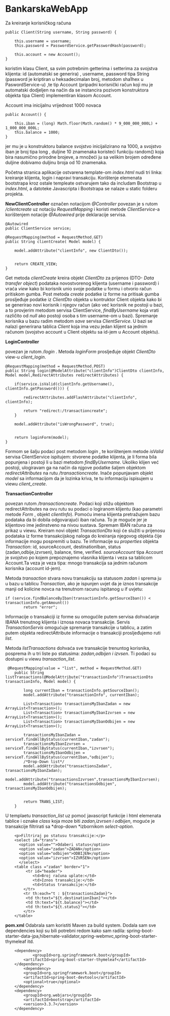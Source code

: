 # BankarskaWebApp

Za kreiranje korisničkog računa

    public Client(String username, String password) {
    	
        this.username = username;
        this.password = PasswordService.getPasswordHash(password);
        
        this.account = new Account();
    }
    
koristim klasu Client, sa svim potrebnim getterima i setterima za svojstva klijenta: id (automatski se generira) , username, password tipa String (password je kriptiran u heksadecimalan broj, metodom sha1hex u PaswordService-u) ,te tip Account (pripadni korisnički račun koji mu je automatski dodjeljen na način da se instancira pozivom konstruktora objekta tipa Client) implementiran klasom Account. 


Account ima inicijalnu vrijednost 1000 novaca

    public Account() {
    	
        this.iban = (long) Math.floor(Math.random() * 9_000_000_000L) + 1_000_000_000L;
        this.balance = 1000;
    }
    
jer mu je u konstruktoru balance svojstvo inicijalizirano na 1000, a svojstvo iban je broj tipa long , duljine 10 znamenaka koristeći funkciju random() koja bira nasumično prirodne brojeve, a množeći ju sa velikim brojem određene duljine dobivamo duljinu broja od 10 znamenaka.


Početna stranica aplikacije ostvarena template-om *index.html* nudi tri linka: kreiranje klijenta, login i napravi transakciju.
Korištenje elemenata bootstrapa kroz ostale templeate ostvarujem tako da includam Bootstrap u *index.html*, a datoteke Javascripta i Bootstrapa se nalaze u static folderu projekta.


**NewClientController** označen notacijom *@Controller* povezan je s rutom */clientcreate* uz notaciju *RequestMapping* i koristi metode *ClientService*-a korištenjem notacije *@Autowired* prije deklaracije servisa.


    @Autowired
    public ClientService service; 
   
    @RequestMapping(method = RequestMethod.GET)
    public String clientCreate( Model model) {
    	
        model.addAttribute("clientInfo", new ClientDto());
      
      
        return CREATE_VIEW;
    }
    
    
Get metoda *clientCreate* kreira objekt *ClientDto* za prijenos (DTO- *Data transfer object*) podataka novostvorenog klijenta (username i password) i vraća *view* kako bi korisnik unio svoje podatke u formu i otvorio račun pritiskom gumba. 
Post metoda *create* podatke iz forme na pritisak gumba prosljeđuje podatke iz *ClientDto* objekta u kontruktor Client objekta kako bi se generirao novi korisnik i njegov račun (ako već korisnik ne postoji u bazi, a to provjerim metodom servisa ClientService, *findByUsername* koja vrati različito od *null* ako postoji osoba s tim username-om u bazi). Spremanje korisnika u bazu radim metodom *save* servisa *ClientService*. U bazi se nalazi generirana tablica *Client* koja ima vezu jedan klijent sa jednim računom (svojstvo account u Client objektu sa id-jem u Account objektu).

**LoginController**

povezan je rutom */login* . Metoda *loginForm* prosljeđuje objekt *ClientDto* view-u *client_login*. 
	   
    @RequestMapping(method = RequestMethod.POST)
    public String login(@ModelAttribute("clientInfo")ClientDto clientInfo, Model model,RedirectAttributes redirectAttributes) {

        if(service.isValid(clientInfo.getUsername(), clientInfo.getPassword())) {

            redirectAttributes.addFlashAttribute("clientInfo", clientInfo);
            
            return "redirect:/transactioncreate";
        }

        model.addAttribute("isWrongPassword", true);


        return loginForm(model);
    }


Formom se šalju podaci post metodom *login* , te korištenjem metode *isValid* servisa ClientService ispitujem: stvorene podatke klijenta, je li forma bila popunjena i postoji li u bazi metodom *findByUsername*. Ukoliko klijen već postoji, ulogiravam ga na način da njgove podatke šaljem objektom *redirectAttributes* na rutu */transactioncreate*. Inače popunjavam objekt *model* sa informacijom da je lozinka kriva, te tu informaciju ispisujem u viewu *client_create*.

**TransactionController**

povezan rutom */transactioncreate*. 
Podaci koji stižu objektom redirectAttributes na ovu rutu su podaci o logiranom klijentu (kao parametri metode *Form* , objekt *clientInfo*). Pomoću imena klijenta pretražujem bazu podataka da bi dobila odgovarajući iban računa. To je moguće jer je klijentovo ime jedinstveno na nivou sustava. Spremam IBAN računa za prikaz u viewu.
Kreiram novi objekt *TransactionDto* koji će služiti u prijenosu podataka iz forme transakcijskog naloga do kreiranja njegovog objekta čije informacije mogu pospremiti u bazu. Te informacije su *properties* objekta *Transaction*: id, sourceAccount, destinationIban, status (zadan,odbije,izvrsen), balance, time, verified.
*sourceAccount* tipa Account je svojstvo po kojem prepoznajemo vlasnika klijenta i veza sa tablicom Account.Ta veza je veza tipa: mnogo transakcija sa jednim računom korisnika (account id-jem).

Metoda *transaction* stvara novu transakciju sa statusom *zadan* i sprema ju u bazu u tablicu *Transaction*, ako je ispunjen uvjet da je iznos transakcije manji od kolicine novca na trenutnom racunu ispitanog u if uvjetu:


	if (service.findBalanceByIban(transactionInfo.getSourceIban()) < transactionInfo.getAmount()) 
			return "error";

Informacije o transakciji iz forme su omogućile putem servisa dohvaćanje IBANA trenutnog klijenta i iznosa novaca transakcije.
Servis *TransactionServis* omogućuje spremanje transakcije u tablicu, a zatim putem objekta redirectAttribute informacije o transakciji prosljeđujemo ruti *list*.

Metoda *listTransactions* dohvaća sve transakcije trenuntog korisnika, posprema ih u tri liste po statusima: *zadan,odbijen i izvsen*. Ti podaci su dostupni u viewu *transaction_list*. 

    	
	 @RequestMapping(value = "list", method = RequestMethod.GET)
	    public String listTransactions(@ModelAttribute("transactionInfo")TransactionDto transactionInfo, Model model) {
		     	
	    	long currentIban = transactionInfo.getSourceIban();    	
	        model.addAttribute("transactionInfo", currentIban);
	           
	        List<Transaction> transactionsMyIbanZadan = new ArrayList<Transaction>();
	        List<Transaction> transactionsMyIbanIzvrsen = new ArrayList<Transaction>(); 
	        List<Transaction> transactionsMyIbanOdbijen = new ArrayList<Transaction>(); 
	        
	        transactionsMyIbanZadan = serviceT.findAllByStatus(currentIban,"zadan");
	        transactionsMyIbanIzvrsen = serviceT.findAllByStatus(currentIban,"izvrsen");
	        transactionsMyIbanOdbijen = serviceT.findAllByStatus(currentIban,"odbijen");
	        /*Drop-Down list*/
	        model.addAttribute("transactionsZadan",  transactionsMyIbanZadan);
	        model.addAttribute("transactionsIzvrsen",transactionsMyIbanIzvrsen);
	        model.addAttribute("transactionsOdbijen", transactionsMyIbanOdbijen);
	 
	        
	        return TRANS_LIST;
	    }
	 



U templaetu *transaction_list* uz pomoć javascript funkcije i html elemenata tablice i oznake *class* koja moze biti *zadan,izvrsen i odbijen*, moguće je transakcije filtrirati sa *drop-down *izbornikom *select-option*.

		<p>Filtriraj po statusu transakcije:</p>		
		<select id="trans">
		  <option value="">Odaberi status</option>
		  <option value="zadan">ZADAN</option>
		  <option value="odbijen">ODBIJEN</option>
		  <option value="izvrsen">IZVRŠEN</option>
		  </select>
		<table class ="zadan" border="1">
		     <tr id="header">
				<td>Broj računa uplate:</td> 
				<td>Iznos transakcije:</td>
				<td>Status transakcije:</td>   
		    </tr>
		    <tr th:each="t : ${transactionsZadan}">
			 <td th:text="${t.destinationIban}"></td>
			 <td th:text="${t.balance}"></td>
			 <td th:text="${t.status}"></td>
		    </tr>
		</table>


**pom.xml**
Odabrala sam koristiti Maven za build system.
Dodala sam sve dependencies koji su bili potrebni redom kako sam radila: spring-boot-starter-data-jpa,hibernate-validator,spring-webmvc,spring-boot-starter-thymeleaf itd. 

		<dependency>
           		<groupId>org.springframework.boot</groupId>
			<artifactId>spring-boot-starter-thymeleaf</artifactId>
		</dependency>
       		<dependency>
			<groupId>org.springframework.boot</groupId>
			<artifactId>spring-boot-devtools</artifactId>
			<optional>true</optional>
		</dependency>
		<dependency>
			<groupId>org.webjars</groupId>
			<artifactId>bootstrap</artifactId>
			<version>3.3.7</version>
		</dependency>

